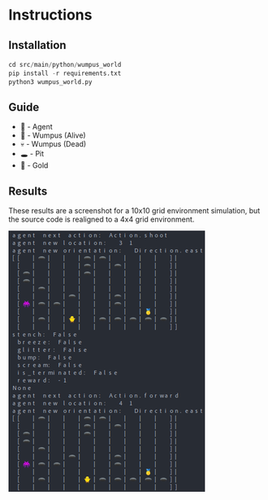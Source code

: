 # Instructions

## Installation

```python
cd src/main/python/wumpus_world
pip install -r requirements.txt
python3 wumpus_world.py
```

## Guide

- :hatched_chick: - Agent
- :space_invader: - Wumpus (Alive)
- :skull: - Wumpus (Dead)
- :hole: - Pit
- :1st_place_medal: - Gold

## Results

These results are a screenshot for a 10x10 grid environment simulation, but the source code is realigned to a 4x4 grid environment.

![results grid](assets/screenshot_10x10.png)